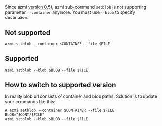 Since azmi [version 0.5](../changelog.md)), azmi sub-command `setblob` is not supporting parameter `--container` anymore. You must use `--blob` to specify destination.

## Not supported
```
azmi setblob --container $CONTAINER --file $FILE
```

## Supported
```
azmi setblob --blob $BLOB --file $FILE
```

## How to switch to supported version

In reality blob url consists of container and blob paths. Solution is to update your commands like this:
```
# azmi setblob --container $CONTAINER --file $FILE
BLOB="$CONT/$FILE"
azmi setblob --blob $BLOB --file $FILE
```

